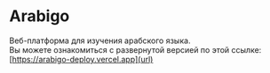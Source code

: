 # Arabigo
Веб-платформа для изучения арабского языка.<br/>
Вы можете ознакомиться с развернутой версией по этой ссылке:  [https://arabigo-deploy.vercel.app](url)
